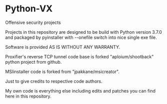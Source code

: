 # Python-VX
Offensive security projects

Projects in this repository are designed to be build with Python version 3.7.0 and packaged by pyinstaller with --onefile switch into nice single exe file.

Software is provided AS IS WITHOUT ANY WARRANTY.

Proxifier's reverse TCP tunnel code base is forked "aploium/shootback" python project from github.

MSIinstaller code is forked from "jpakkane/msicreator".

Just to give credits to respective code authors.

My own code is everything else including edits and patches you can find here in this repository.